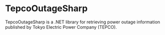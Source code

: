 # TepcoOutageSharp
TepcoOutageSharp is a .NET library for retrieving power outage information published by Tokyo Electric Power Company (TEPCO).
